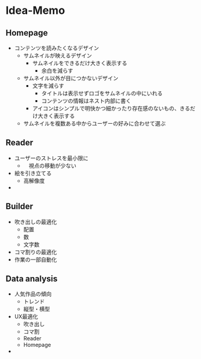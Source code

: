 # Idea-Memo

## Homepage

- コンテンツを読みたくなるデザイン
  - サムネイルが映えるデザイン
    - サムネイルをできるだけ大きく表示する
      - 余白を減らす
  - サムネイル以外が目につかないデザイン
    - 文字を減らす
      - タイトルは表示せずロゴをサムネイルの中にいれる
      - コンテンツの情報はネスト内部に書く
    - アイコンはシンプルで明快かつ細かったり存在感のないもの、きるだけ大きく表示する
  - サムネイルを複数ある中からユーザーの好みに合わせて選ぶ

## Reader

- ユーザーのストレスを最小限に
  - 　視点の移動が少ない
- 絵を引き立てる
  - 高解像度
- 

## Builder

- 吹き出しの最適化
  - 配置
  - 数
  - 文字数
- コマ割りの最適化
- 作業の一部自動化
<!-- https://jump-manga-school.hatenablog.com/entry/06 -->

## Data analysis

- 人気作品の傾向
  - トレンド
  - 縦型・横型
- UX最適化
  - 吹き出し
  - コマ割
  - Reader
  - Homepage
- 
